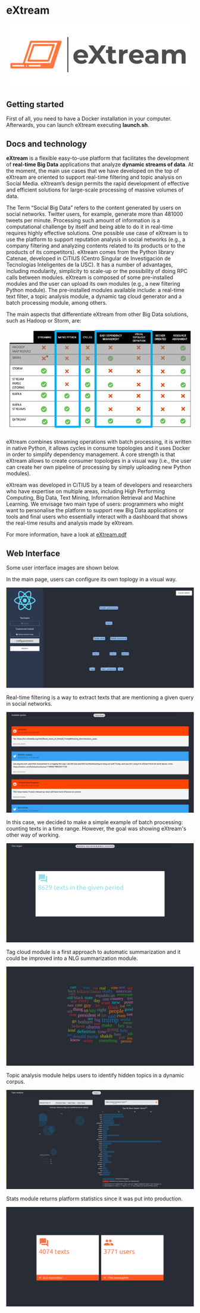 # eXtream

<p align="center">
  <img src="images/logo.png" />
</p>

## Getting started
First of all, you need to have a Docker installation in your computer. Afterwards, you can launch eXtream executing **launch.sh**. 

## Docs and technology
**eXtream** is a flexible easy-to-use platform that facilitates the development of **real-time Big Data** applications that analyze **dynamic streams of data**. At the moment, the main use cases that we have developed on the top of eXtream are oriented to support real-time filtering and topic analysis on Social Media. eXtream’s design permits the rapid development of effective and efficient solutions for large-scale processing of massive volumes of data. 

The Term “Social Big Data” refers to the content generated by users on social networks. Twitter users, for example, generate more than 481000 tweets per minute. Processing such amount of information is a computational challenge by itself and being able to do it in real-time requires highly effective solutions. One possible use case of eXtream is to use the platform to support reputation analysis in social networks (e.g., a company filtering and analyzing contents related to its products or to the products of its competitors). eXtream comes from the Python library Catenae, developed in CiTIUS (Centro Singular de Investigación de Tecnologías Inteligentes de la USC). It has a number of advantages, including modularity, simplicity to scale-up or the possibility of doing RPC calls between modules. eXtream is composed of some pre-installed modules and the user can upload its own modules (e.g., a new filtering Python module). The pre-installed modules available include: a real-time text filter, a topic analysis module, a dynamic tag cloud generator and a batch processing module, among others.

The main aspects that differentiate eXtream from other Big Data solutions, such as  Hadoop or Storm, are:


![Framework comparison](images/comparative.png)

eXtream combines streaming operations with batch processing, it is written in native Python, it allows cycles in consume topologies and it uses Docker in order to simplify dependency management. A core strength is that eXtream allows to create consumer topologies in a visual way (i.e., the user can create her own pipeline of processing by simply uploading new Python modules).

eXtream was developed in CiTIUS by a team of developers and researchers who have expertise on multiple areas, including High Performing Computing, Big Data, Text Mining, Information Retrieval and  Machine Learning. We envisage two main type of users: programmers who might want to personalise the platform to support new Big Data applications or tools and final users who essentially interact with a dashboard that shows the real-time results and analysis made by eXtream.

For more information, have a look at [eXtream.pdf](eXtream.pdf)

## Web Interface

Some user interface images are shown below.

In the main page, users can configure its own toplogy in a visual way.

![Main page](images/graph.png)

Real-time filtering is a way to extract texts that are mentioning a given query in social networks. 

![Filter module](images/filter.png)

In this case, we decided to make a simple example of batch processing: counting texts in a time range. However, the goal was showing eXtream's other way of working. 

![Batch module](images/batch.png)

Tag cloud module is a first approach to automatic summarization and it could be improved into a NLG summarization module.

![Tag module](images/tag.png)

Topic analysis module helps users to identify hidden topics in a dynamic corpus.

![Topic module](images/topic.png)

Stats module returns platform statistics since it was put into production.

![Stats module](images/stats.png)
